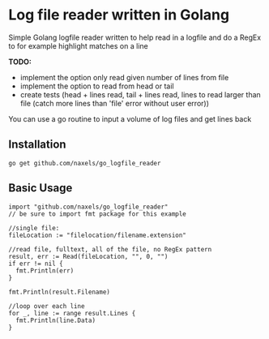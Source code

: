 # Log file reader written in Golang

Simple Golang logfile reader written to help read in a logfile
and do a RegEx to for example highlight matches on a line

**TODO:**
- implement the option only read given number of lines from file
- implement the option to read from head or tail
- create tests (head + lines read, tail + lines read, lines to read larger than file (catch more lines than 'file' error without user error))


You can use a go routine to input a volume of log files and get lines back

## Installation
```
go get github.com/naxels/go_logfile_reader
```

## Basic Usage
```
import "github.com/naxels/go_logfile_reader"
// be sure to import fmt package for this example

//single file:
fileLocation := "filelocation/filename.extension"

//read file, fulltext, all of the file, no RegEx pattern
result, err := Read(fileLocation, "", 0, "")
if err != nil {
  fmt.Println(err)
}

fmt.Println(result.Filename)

//loop over each line
for _, line := range result.Lines {
  fmt.Println(line.Data)
}
```
